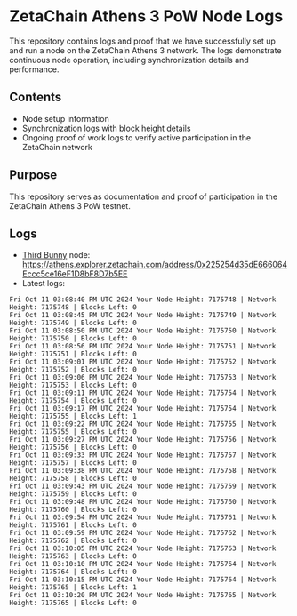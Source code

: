 # ZetaChain Athens 3 PoW Node Logs
This repository contains logs and proof that we have successfully set up and run a node on the ZetaChain Athens 3 network. The logs demonstrate continuous node operation, including synchronization details and performance.

## Contents
- Node setup information
- Synchronization logs with block height details
- Ongoing proof of work logs to verify active participation in the ZetaChain network

## Purpose
This repository serves as documentation and proof of participation in the ZetaChain Athens 3 PoW testnet.

## Logs

- [Third Bunny](https://thirdbunny.xyz/) node: https://athens.explorer.zetachain.com/address/0x225254d35dE666064Eccc5ce16eF1D8bF8D7b5EE
- Latest logs:
```
Fri Oct 11 03:08:40 PM UTC 2024 Your Node Height: 7175748 | Network Height: 7175748 | Blocks Left: 0
Fri Oct 11 03:08:45 PM UTC 2024 Your Node Height: 7175749 | Network Height: 7175749 | Blocks Left: 0
Fri Oct 11 03:08:50 PM UTC 2024 Your Node Height: 7175750 | Network Height: 7175750 | Blocks Left: 0
Fri Oct 11 03:08:56 PM UTC 2024 Your Node Height: 7175751 | Network Height: 7175751 | Blocks Left: 0
Fri Oct 11 03:09:01 PM UTC 2024 Your Node Height: 7175752 | Network Height: 7175752 | Blocks Left: 0
Fri Oct 11 03:09:06 PM UTC 2024 Your Node Height: 7175753 | Network Height: 7175753 | Blocks Left: 0
Fri Oct 11 03:09:11 PM UTC 2024 Your Node Height: 7175754 | Network Height: 7175754 | Blocks Left: 0
Fri Oct 11 03:09:17 PM UTC 2024 Your Node Height: 7175754 | Network Height: 7175755 | Blocks Left: 1
Fri Oct 11 03:09:22 PM UTC 2024 Your Node Height: 7175755 | Network Height: 7175755 | Blocks Left: 0
Fri Oct 11 03:09:27 PM UTC 2024 Your Node Height: 7175756 | Network Height: 7175756 | Blocks Left: 0
Fri Oct 11 03:09:33 PM UTC 2024 Your Node Height: 7175757 | Network Height: 7175757 | Blocks Left: 0
Fri Oct 11 03:09:38 PM UTC 2024 Your Node Height: 7175758 | Network Height: 7175758 | Blocks Left: 0
Fri Oct 11 03:09:43 PM UTC 2024 Your Node Height: 7175759 | Network Height: 7175759 | Blocks Left: 0
Fri Oct 11 03:09:48 PM UTC 2024 Your Node Height: 7175760 | Network Height: 7175760 | Blocks Left: 0
Fri Oct 11 03:09:54 PM UTC 2024 Your Node Height: 7175761 | Network Height: 7175761 | Blocks Left: 0
Fri Oct 11 03:09:59 PM UTC 2024 Your Node Height: 7175762 | Network Height: 7175762 | Blocks Left: 0
Fri Oct 11 03:10:05 PM UTC 2024 Your Node Height: 7175763 | Network Height: 7175763 | Blocks Left: 0
Fri Oct 11 03:10:10 PM UTC 2024 Your Node Height: 7175764 | Network Height: 7175764 | Blocks Left: 0
Fri Oct 11 03:10:15 PM UTC 2024 Your Node Height: 7175764 | Network Height: 7175765 | Blocks Left: 1
Fri Oct 11 03:10:20 PM UTC 2024 Your Node Height: 7175765 | Network Height: 7175765 | Blocks Left: 0
```
